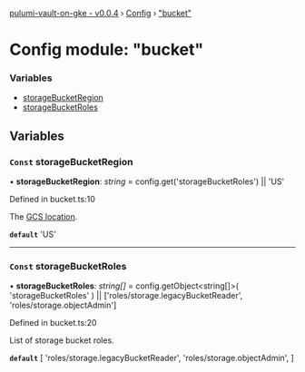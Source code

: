 [pulumi-vault-on-gke - v0.0.4](../../README.md) › [Config](../README.md) › ["bucket"](_bucket_.md)

# Config module: "bucket"

### Variables

* [storageBucketRegion](_bucket_.md#const-storagebucketregion)
* [storageBucketRoles](_bucket_.md#const-storagebucketroles)

## Variables

### `Const` storageBucketRegion

• **storageBucketRegion**: *string* = config.get('storageBucketRoles') || 'US'

Defined in bucket.ts:10

The [GCS location](https://cloud.google.com/storage/docs/bucket-locations).

**`default`** 'US'

___

### `Const` storageBucketRoles

• **storageBucketRoles**: *string[]* = config.getObject<string[]>(
  'storageBucketRoles'
) || ['roles/storage.legacyBucketReader', 'roles/storage.objectAdmin']

Defined in bucket.ts:20

List of storage bucket roles.

**`default`** 
[
  'roles/storage.legacyBucketReader',
  'roles/storage.objectAdmin',
]
